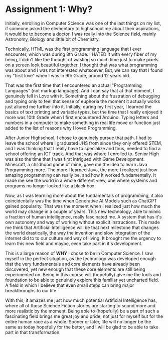 # Assignment 1: Why?

Initially, enrolling in Computer Science was one of the last things on my list, if someone asked the elementary to highschool me about their aspirations, it would be to become a doctor. I was really into the Science field, mainly Astronomy, Biology and little bit of Chemistry.

Technically, HTML was the first programming language that I ever encounter, which was during 8th Grade. I HATED it with every fiber of my being, I didn't like the thought of wasting so much time just to make pixels on a screen look beautiful together. I thought that was what programming was about and I was not interested whatsoever. But, we can say that I found my "first love" when I was in 9th Grade, around 12 years old. 

That was the first time that I encountered an actual "Programming Languages" (not markup language). And I can say that at that moment, I genuinely fell in Love with it. Something about the frustration of debugging and typing only to feel that sense of euphoria the moment it actually works just allured me further into it. Initially, during my first year, I learned the basics of text printing and variable types, but the time that I really enjoyed it more was 10th Grade when I first encountered Arduino. Typing letters and numbers in a computer to make something in real life move or function just added to the list of reasons why I loved Programming.

After Junior Highschool, I chose to genuinely pursue that path. I had to leave the school where I graduated JHS from since they only offered STEM, and I was thinking that I really have to specialize and thus, needed to find a school offering an ICT track. And that was where I enrolled to. Senior High was also the time that I was first intrigued with Game Development. Minecraft, a childhood game of mine, gave me the idea to learn Java Programming more. The more I learned Java, the more I realized just how amazing programming can really be, and how it worked fundamentally. It made me see the world in a whole different view, one where systems and programs no longer looked like a black box.

Now, as I was learning more about the fundamentals of programming, it also coincidentally was the time when Generative AI Models such as ChatGPT gained popularity. That was the moment when I realized just how much the world may change in a couple of years. This new technology, able to mimic a fraction of human intelligence, really fascinated me. A system that has it's own autonomy and way of working without explicit instructions. This made me think that Artificial Intelligence will be that next milestone that changes the world drastically, the way the invention and slow integration of the internet did to to our culture and way of living. It brought me the urgency to learn this new field and maybe, even take part in it's development. 

This is a large reason of **WHY** I chose to be in Computer Science. I saw myself in the perfect situation, as the technology was developed enough that the very fundamentals and core elements have already been discovered, yet new enough that these core elements are still being experimented on. Being in this course will (hopefully) give me the tools and foundation to be able to genuinely explore this familiar yet uncharted field. A field in which I believe that even small steps can bring major breakthroughs to our life.

With this, it amazes me just how much potential Artificial Intelligence has, where all of those Science Fiction stories are starting to sound more and more realistic by the moment. Being able to (hopefully) be a part of such a fascinating field brings me great joy and pride, not just for myself but for the entire human race as a whole. Sooner or later, life will no longer be the same as today hopefully for the better, and I will be glad to be able to take part in that transformation.

